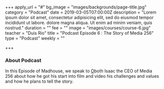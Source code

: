 +++
apply_url = "#"
bg_image = "images/backgrounds/page-title.jpg"
category = "Podcast"
date = 2019-03-05T07:00:00Z
description = "Lorem ipsum dolor sit amet, consectetur adipisicing elit, sed do eiusmod tempor incididunt ut labore. dolore magna aliqua. Ut enim ad minim veniam, quis nostrud."
duration = ""
fee = ""
image = "images/courses/course-6.jpg"
teacher = "Duis Rio"
title = "Podcast Episode 6 : The Story of Media 256"
type = "Podcast"
weekly = ""

+++
### About Podcast

In this Episode of Madhouse, we speak to [O](https://ug.linkedin.com/in/kye-makyeli-5380b258)both Isaac the CEO of Media 256 about how he got his start into film and video his challenges and values and how he plans to tell the story.